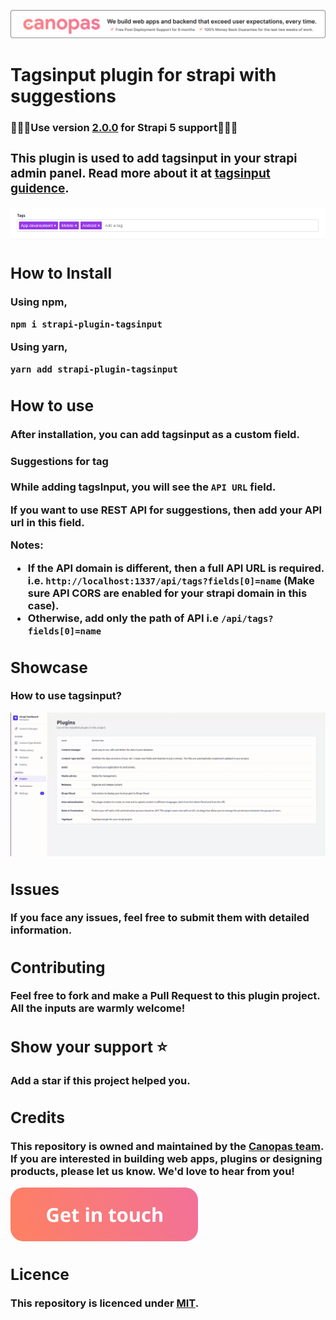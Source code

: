 <p align="center"><a href="https://canopas.com/contact"><img src="./assets/banner.png"></a></p>

<h1><strong>Tagsinput plugin for strapi with suggestions</strong></h1>

<h3>🚀🚀🚀<strong>Use version <a href="https://github.com/canopas/strapi-plugin-tagsinput/releases/tag/2.0.0">2.0.0</a> for Strapi 5 support<strong>🚀🚀🚀<h3>

This plugin is used to add tagsinput in your strapi admin panel.
Read more about it at [tagsinput guidence](https://blog.canopas.com/the-simple-guidance-how-to-add-tagsinput-customfield-plugin-in-strapi-b5d2b5af7c3b).

<img src="./assets/demo.png">

## How to Install

Using npm,

```
npm i strapi-plugin-tagsinput
```

Using yarn,

```
yarn add strapi-plugin-tagsinput
```

## How to use

After installation, you can add tagsinput as a custom field.

#### Suggestions for tag

While adding tagsInput, you will see the `API URL` field.

If you want to use REST API for suggestions, then add your API url in this field.

**Notes:**

- If the API domain is different, then a full API URL is required. i.e. `http://localhost:1337/api/tags?fields[0]=name` (Make sure API CORS are enabled for your strapi domain in this case).
- Otherwise, add only the path of API i.e `/api/tags?fields[0]=name`

## Showcase

How to use tagsinput?

<img src="./assets/showcase.gif">

## Issues

If you face any issues, feel free to submit them with detailed information.

## Contributing

Feel free to fork and make a Pull Request to this plugin project. All the inputs are warmly welcome!

## Show your support ⭐️

Add a star if this project helped you.

## Credits

This repository is owned and maintained by the [Canopas team](https://canopas.com/). If you are interested in building web apps, plugins or designing products, please let us know. We'd love to hear from you!

<a href="https://canopas.com/contact"><img src="./assets/cta.png" width=300></a>

## Licence

This repository is licenced under [MIT](https://github.com/canopas/strapi-plugin-tagsinput/blob/main/LICENSE).
